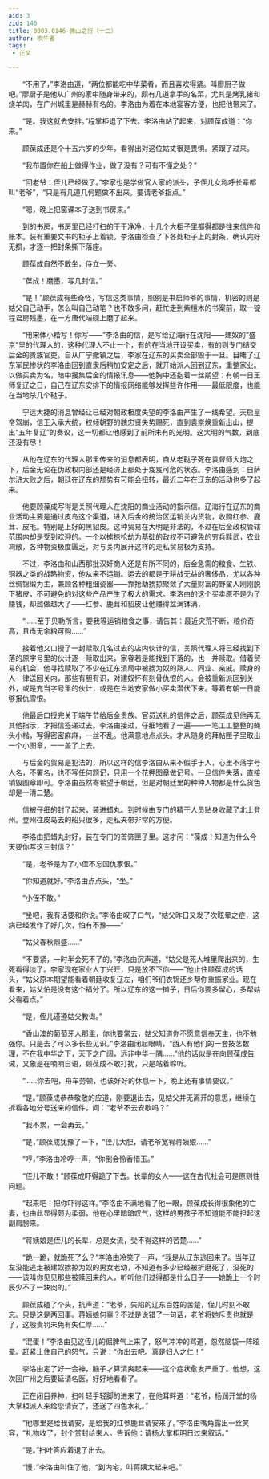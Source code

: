 ```yaml
---
aid: 3
zid: 146
title: 0003.0146-佛山之行（十二）
author: 吹牛者
tags: 
 - 正文

---
```




　　“不用了，”李洛由道，“两位都能吃中华菜肴，而且喜欢得紧。叫廖厨子做吧。”廖厨子是他从广州的家中随身带来的，颇有几道拿手的名菜，尤其是烤乳猪和烧羊肉，在广州城里是赫赫有名的。李洛由为着在本地宴客方便，也把他带来了。

　　“是。我这就去安排。”程掌柜退了下去。李洛由站了起来，对顾葆成道：“你来。”

　　顾葆成还是个十五六岁的少年，看得出对这位姑丈很是畏惧。紧跟了过来。

　　“我布置你在船上做得作业，做了没有？可有不懂之处？”

　　“回老爷：侄儿已经做了。”李家也是学做官人家的派头，子侄儿女称呼长辈都叫“老爷”，“只是有几道几何题做不出来。要请老爷指点。”

　　“嗯，晚上把窗课本子送到书房来。”

　　到的书房，书房里已经打扫的干干净净，十几个大柜子里都得都是往来信件和账本。装有重要文书的柜子上着锁。李洛由检查了下各处柜子上的封条，确认完好无损，才逐一把封条撕下落座。

　　顾葆成自然不敢坐，侍立一旁。

　　“葆成！磨墨，写几封信。”

　　“是！”顾葆成有些奇怪，写信这类事情，照例是书启师爷的事情，机密的则是姑父自己动手，怎么叫自己动笔？也不敢多问，赶忙走到紫檀木的书案前，取一锭程君房残墨，在一方唐代端砚上磨了起来。

　　“用宋体小楷写！你写——”李洛由的信，是写给辽海行在沈阳——建奴的“盛京”里的代理人的，这种代理人不止一个，有的在当地开设买卖，有的则专门结交后金的贵族官吏。自从广宁撤镇之后，李家在辽东的买卖全部毁于一旦。目睹了辽东军民惨状的李洛由回到直隶后稍加安定之后，就开始派人回到辽东，重整家业。以做买卖为名，暗中搜集后金的情报讯息——他胸中还抱着一丝期望：有朝一日王师复辽之日，自己在辽东安排下的情报网络能够发挥些许作用——最低限度，也能在当地杀几个鞑子。

　　宁远大捷的消息曾经让已经对朝政极度失望的李洛由产生了一线希望。天启皇帝驾崩，信王入承大统，权倾朝野的魏忠贤失势赐死，直到袁崇焕重新出山，提出“五年复辽”的奏议，这一切都让他感到了前所未有的光明。这大明的气数，到底还没有尽！

　　从他在辽东的代理人那里传来的消息都表明，自从老鞑子死在袁督师大炮之下，后金无论在伪政权内部还是经济上都处于岌岌可危的状态。李洛由感到：自萨尔浒大败之后，朝廷在辽东的颓势有可能会扭转，最近二年在辽东的活动也多了起来。

　　他要顾葆成写得是关照代理人在沈阳的商业活动的指示信。辽海行在辽东的商业活动主要是通过皮岛这个渠道，进入后金的统治区运销关内货物，收购红参、鹿茸、皮毛。特别是上好的黑貂皮。这种贸易在大明是非法的，不过在后金政权管辖范围内却是受到欢迎的。一个以掳掠抢劫为基础的政权不可避免的穷兵黩武，农业凋敝，各种物资极度匮乏，对与关内展开这样的走私贸易极为支持。

　　不过，李洛由和山西那批汉奸商人还是有所不同的，后金急需的粮食、生铁、铜器之类的战略物资，他从来不运销。运去的都是于耕战无益的奢侈品，尤以各种丝绸锦缎为主，兼顾各种粗细瓷器——靠抢劫掳掠聚敛了大量财富的野蛮人刚刚脱下猪皮，不可避免的对这些产品产生了极大的需求。李洛由的这个买卖原不是为了赚钱，却越做越大了——红参、鹿茸和貂皮让他赚得盆满钵满，

　　“……至于贝勒所言，要我等运销粮食之事，请告其：最近灾荒不断，粮价奇高，且市无余粮可购……”

　　接着他又口授了一封赎取几名过去的店内伙计的信，关照代理人将已经找到下落的原字号里的伙计逐一赎取出来，家眷若是能找到下落的，也一并赎取。借着贸易的机会，他寻找赎取了不少在辽东溃局中被掳为奴的熟人、同业、亲戚。赎身的人一律送回关内，那些有胆有识，对建奴怀有刻骨仇恨的人，会被重新派回到关外，或是充当字号里的伙计，或是在当地安家做小买卖潜伏下来。等着有朝一日能够报仇雪恨。

　　他最后口授完关于端午节给后金贵族、官员送礼的信件之后，顾葆成见他再无其他指示，才把信签递过去。李洛由接过，仔细地看了一遍——一笔工工整整的蝇头小楷，写得密密麻麻，一丝不乱。他满意地点点头。才从随身的拜帖匣子里取出一个小图章，一一盖了上去。

　　与后金的贸易是犯法的，所以这样的信李洛由从来不假手于人，心里不落字号人名，不署名，也不写任何题记，只用一个花押图章做记号。一旦信件失落，直接销毁图章即可。李洛由虽然寄希望于朝廷，但是对朝廷里的种种人物都是什么货色却是一清二楚。

　　信被仔细的封了起来，装进蜡丸。到时候由专门的精干人员贴身收藏了北上登州。登州往皮岛去的船只很多，走私夹带非常的方便。

　　李洛由把蜡丸封好，装在专门的首饰匣子里。这才问：“葆成！知道为什么今天要你写这三封信？”

　　“是，老爷是为了小侄不忘国仇家恨。”

　　“你知道就好。”李洛由点点头，“坐。”

　　“小侄不敢。”

　　“坐吧，我有话要和你说。”李洛由叹了口气，“姑父昨日又发了次眩晕之症，这病已经发作了好几次，怕有不豫——”

　　“姑父春秋鼎盛……”

　　“不要紧，一时半会死不了的。”李洛由沉声道，“姑父是死人堆里爬出来的，生死看得淡了。李家现在家业人丁兴旺，只是放不下你——”他止住顾葆成的话头，“姑父原本期望能看着朝廷收复辽左，咱们爷们衣锦还乡帮你重振家业。现在看来，姑父怕是没有这个福分了。所以辽东的这一摊子，日后你要多留心，多帮姑父看着点。”

　　“是，侄儿谨遵姑父教诲。”

　　“香山澳的葡萄牙人那里，你也要常去，姑父知道你不愿意信奉天主，也不勉强你。只是去了可以多长些见识。”李洛由闭起眼睛，“西人有他们的一套技艺数理，不在我中华之下，天下之广阔，远非中华一隅……”他的话似是在向顾葆成告诫，又象是在喃喃自语，顾葆成不敢打扰，只是站着聆听。

　　“……你去吧，舟车劳顿，也该好好的休息一下，晚上还有事情要议。”

　　“是。”顾葆成恭恭敬敬的应道，刚要退出去，见姑父并无离开的意思，继续在拆看各地分号送来的信件，问：“老爷不去安歇吗？”

　　“我不累，一会再去。”

　　“是，”顾葆成犹豫了一下，“侄儿大胆，请老爷宽宥蒋姨娘……”

　　“哼，”李洛由冷哼一声，“你倒会怜香惜玉。”

　　“侄儿不敢！”顾葆成吓得跪了下去。长辈的女人——这在古代社会可是原则性问题。

　　“起来吧！把你吓得这样。”李洛由不满地看了他一眼，顾葆成长得很象他的亡妻，也由此显得颇为柔弱，他在心里暗暗叹气，这样的男孩子不知道能不能担起这副肩膀来。

　　“蒋姨娘是侄儿的长辈，总是女流，受不得这样的苦楚……”

　　“跪一跪，就跪死了么？”李洛由冷笑了一声，“我是从辽东逃回来了。当年辽左没能逃走被建奴掳掠为奴的男女老幼，不知道有多少已经被折磨死了，没死的——该叫你见见那些被赎回来的人，听听他们过得都是什么日子——她跪上一个时辰少不了一块肉的。”

　　顾葆成磕了个头，抗声道：“老爷，失陷的辽东百姓的苦楚，侄儿时刻不敢忘。只是这是两回事。蒋姨娘何辜？不过是说错了一句话，老爷将她斥责也就是了，这般责罚未免有失仁厚……”

　　“混蛋！”李洛由见这侄儿的倔脾气上来了，怒气冲冲的骂道，忽然脑袋一阵眩晕。赶紧止住自己的怒气，只说：“你出去吧。真是妇人之仁！”

　　李洛由定了好一会神，脑子才算清爽起来——这个症状愈发严重了。他想，这次回广州之后要延请名医，好好地看看了。

　　正在闭目养神，扫叶轻手轻脚的进来了，在他耳畔道：“老爷，杨润开堂的杨大掌柜派人来给您请安了，还送了四色水礼。”

　　“他哪里是给我请安，是给我的红参鹿茸请安来了。”李洛由嘴角露出一丝笑容，“礼物收了，封个赏封给来人。告诉他：请杨大掌柜明日过来叙话。”

　　“是。”扫叶答应着退了出去。

　　“慢，”李洛由叫住了他，“到内宅，叫蒋姨太起来吧。”


